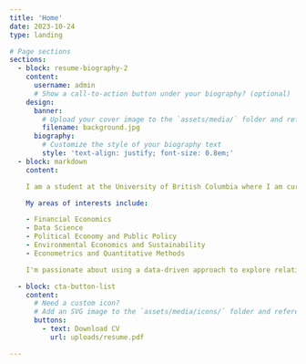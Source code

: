 ```yaml
---
title: 'Home'
date: 2023-10-24
type: landing

# Page sections
sections:
  - block: resume-biography-2
    content:
      username: admin
      # Show a call-to-action button under your biography? (optional)
    design:
      banner:
        # Upload your cover image to the `assets/media/` folder and reference it here
        filename: background.jpg
      biography:
        # Customize the style of your biography text
        style: 'text-align: justify; font-size: 0.8em;'
  - block: markdown
    content:

    I am a student at the University of British Columbia where I am currently majoring in Statistics & Economics.

    My areas of interests include:

    - Financial Economics
    - Data Science
    - Political Economy and Public Policy
    - Environmental Economics and Sustainability
    - Econometrics and Quantitative Methods

    I'm passionate about using a data-driven approach to explore relationships, answer questions, and provide meaningful recommendations. Although I am most experienced working with financial data, I am always excited to work with different datasets and learn about different industries and projects, as I believe in lifelong learning.

  - block: cta-button-list
    content:
      # Need a custom icon?
      # Add an SVG image to the `assets/media/icons/` folder and reference it in the `icon` field below
      buttons:
        - text: Download CV
          url: uploads/resume.pdf

---
```

